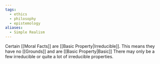 ```yaml
---
tags:
  - ethics
  - philosophy
  - epistemology
aliases:
  - Simple Realism
---
```

Certain [[Moral Facts]] are [[Basic Property|Irreducible]].
This means they have no [[Grounds]] and are [[Basic Property|Basic]]
There may only be a few irreducible or quite a lot of irreducible properties.